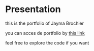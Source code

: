 # Presentation

this is the portfolio of Jayma Brochier

you can acces de portfolio by [this link](https://jayma-bro.github.io/)

feel free to explore the code if you want